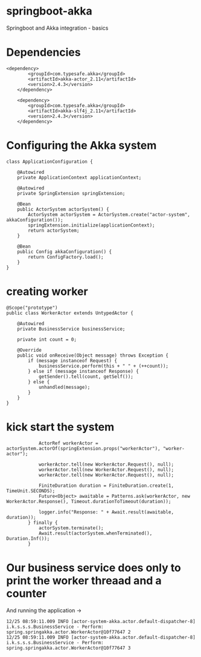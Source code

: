 # springboot-akka
Springboot and Akka integration - basics

# Dependencies
    <dependency>
			<groupId>com.typesafe.akka</groupId>
			<artifactId>akka-actor_2.11</artifactId>
			<version>2.4.3</version>
		</dependency>

		<dependency>
			<groupId>com.typesafe.akka</groupId>
			<artifactId>akka-slf4j_2.11</artifactId>
			<version>2.4.3</version>
		</dependency>
    
# Configuring the Akka system

```@Configuration
class ApplicationConfiguration {

    @Autowired
    private ApplicationContext applicationContext;

    @Autowired
    private SpringExtension springExtension;

    @Bean
    public ActorSystem actorSystem() {
        ActorSystem actorSystem = ActorSystem.create("actor-system", akkaConfiguration());
        springExtension.initialize(applicationContext);
        return actorSystem;
    }

    @Bean
    public Config akkaConfiguration() {
        return ConfigFactory.load();
    }
}
```

# creating worker 

```@Component("workerActor")
@Scope("prototype")
public class WorkerActor extends UntypedActor {

    @Autowired
    private BusinessService businessService;

    private int count = 0;

    @Override
    public void onReceive(Object message) throws Exception {
        if (message instanceof Request) {
            businessService.perform(this + " " + (++count));
        } else if (message instanceof Response) {
            getSender().tell(count, getSelf());
        } else {
            unhandled(message);
        }
    }
}
```

# kick start the system


```try {
            ActorRef workerActor = actorSystem.actorOf(springExtension.props("workerActor"), "worker-actor");

            workerActor.tell(new WorkerActor.Request(), null);
            workerActor.tell(new WorkerActor.Request(), null);
            workerActor.tell(new WorkerActor.Request(), null);

            FiniteDuration duration = FiniteDuration.create(1, TimeUnit.SECONDS);
            Future<Object> awaitable = Patterns.ask(workerActor, new WorkerActor.Response(), Timeout.durationToTimeout(duration));

            logger.info("Response: " + Await.result(awaitable, duration));
        } finally {
            actorSystem.terminate();
            Await.result(actorSystem.whenTerminated(), Duration.Inf());
        }
 ```
        
 # Our business service does only to print the worker threaad and a counter
 And running the application -> 
 
```12/25 08:59:11.009 INFO [actor-system-akka.actor.default-dispatcher-8] i.k.s.s.s.BusinessService - Perform: spring.springakka.actor.WorkerActor@10f77647 1
12/25 08:59:11.009 INFO [actor-system-akka.actor.default-dispatcher-8] i.k.s.s.s.BusinessService - Perform: spring.springakka.actor.WorkerActor@10f77647 2
12/25 08:59:11.009 INFO [actor-system-akka.actor.default-dispatcher-8] i.k.s.s.s.BusinessService - Perform: spring.springakka.actor.WorkerActor@10f77647 3
```
